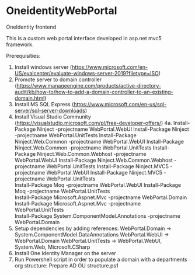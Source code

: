 # OneidentityWebPortal
OneIdentity frontend

This is a custom web portal interface developed in asp.net mvc5 framework.

Prerequisities:

1. Install windows server (https://www.microsoft.com/en-US/evalcenter/evaluate-windows-server-2019?filetype=ISO)
2. Promote server to domain controller (https://www.manageengine.com/products/active-directory-audit/kb/how-to/how-to-add-a-domain-controller-to-an-existing-domain.html)
3. Install MS SQL Express (https://www.microsoft.com/en-us/sql-server/sql-server-downloads)
4. Install Visual Studio Community (https://visualstudio.microsoft.com/pl/free-developer-offers/)
4a. 
Install-Package Ninject -projectname WebPortal.WebUI
    Install-Package Ninject -projectname WebPortal.UnitTests
Install-Package Ninject.Web.Common -projectname WebPortal.WebUI
    Install-Package Ninject.Web.Common -projectname WebPortal.UnitTests
Install-Package Ninject.Web.Common.Webhost -projectname WebPortal.WebUI
    Install-Package Ninject.Web.Common.Webhost -projectname WebPortal.UnitTests
Install-Package Ninject.MVC5 -projectname WebPortal.WebUI
    Install-Package Ninject.MVC5 -projectname WebPortal.UnitTests   
Install-Package Moq -projectname WebPortal.WebUI
    Install-Package Moq -projectname WebPortal.UnitTests   
Install-Package Microsoft.Aspnet.Mvc -projectname WebPortal.Domain
    Install-Package Microsoft.Aspnet.Mvc -projectname WebPortal.UnitTests   
Install-Package System.ComponentModel.Annotations -projectname WebPortal.Domain
5. Setup dependencies by adding references:
WebPortal.Domain -> System.ComponentModel.DataAnnotations
WebPortal.WebUI -> WebPortal.Domain
WebPortal.UnitTests -> WebPortal.WebUI, System.Web, Microsoft.CSharp
7. Install One Identity Manager on the server
8. Run Powershell script in order to populate a domain with a departments org structure: Prepare AD OU structure.ps1
